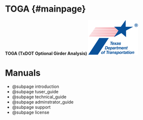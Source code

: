TOGA {#mainpage}
================
**TOGA (TxDOT Optional Girder Analysis)**
![](TxDOTIcon.png) 

Manuals
==========

* @subpage introduction
* @subpage tuser_guide
* @subpage technical_guide
* @subpage adminstrator_guide
* @subpage support
* @subpage license